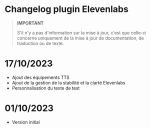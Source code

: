 # Changelog plugin Elevenlabs 

>**IMPORTANT**
>
>S'il n'y a pas d'information sur la mise à jour, c'est que celle-ci concerne uniquement de la mise à jour de documentation, de traduction ou de texte.
# 17/10/2023
- Ajout des équipements TTS
- Ajout de la gestion de la stabilité et la clarté Elevenlabs
- Personnalisation du texte de test 
# 01/10/2023

- Version initial